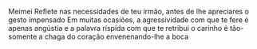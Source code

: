Meimei
Reflete nas necessidades de teu irmão, antes de lhe apreciares o gesto impensado
Em muitas ocasiões, a agressividade com que te fere é apenas angústia e a palavra ríspida com que te retribui o carinho é tão-somente a chaga do coração envenenando-lhe a boca
